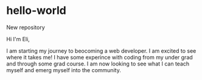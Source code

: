 # hello-world
New repository


Hi I'm Eli,

I am starting my journey to beocoming a web developer. I am excited to see where it takes me! I have some experince with coding from my under grad and through some grad course. I am now looking to see what I can teach myself and emerg myself into the community.
